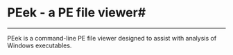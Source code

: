 # PEek - a PE file viewer#
---
PEek is a command-line PE file viewer designed to assist with analysis of Windows executables.
